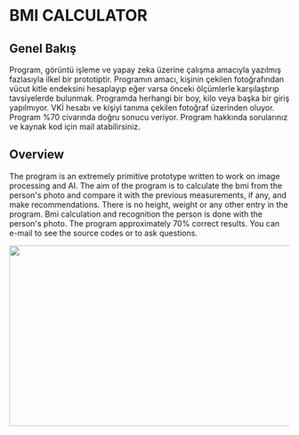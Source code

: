 # BMI CALCULATOR

## Genel Bakış
Program, görüntü işleme ve yapay zeka üzerine çalışma amacıyla yazılmış fazlasıyla ilkel bir prototiptir. Programın amacı, kişinin çekilen fotoğrafından vücut kitle endeksini hesaplayıp eğer varsa önceki ölçümlerle karşılaştırıp tavsiyelerde bulunmak. Programda herhangi bir boy, kilo veya başka bir giriş yapılmıyor. VKİ hesabı ve kişiyi tanıma çekilen fotoğraf üzerinden oluyor. 
Program %70 civarında doğru sonucu veriyor.
Program hakkında sorularınız ve kaynak kod için mail atabilirsiniz.

## Overview

The program is an extremely primitive prototype written to work on image processing and AI. The aim of the program is to calculate the bmi from the person's photo and compare it with the previous measurements, if any, and make recommendations. There is no height, weight or any other entry in the program. Bmi calculation and recognition the person is done with the person's photo.
The program approximately 70% correct results.
You can e-mail to see the source codes or to ask questions.

   <img src="https://i.hizliresim.com/CuAUcY.png" width="784" height="324"/>

